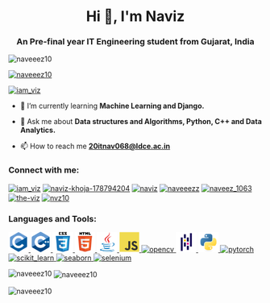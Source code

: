 <h1 align="center">Hi 👋, I'm Naviz</h1>
<h3 align="center">An Pre-final year IT Engineering student from Gujarat, India</h3>

<p align="left"> <img src="https://komarev.com/ghpvc/?username=naveeez10&label=Profile%20views&color=0e75b6&style=flat" alt="naveeez10" /> </p>

<p align="left"> <a href="https://github.com/ryo-ma/github-profile-trophy"><img src="https://github-profile-trophy.vercel.app/?username=naveeez10" alt="naveeez10" /></a> </p>

<p align="left"> <a href="https://twitter.com/iam_viz" target="blank"><img src="https://img.shields.io/twitter/follow/iam_viz?logo=twitter&style=for-the-badge" alt="iam_viz" /></a> </p>

- 🌱 I’m currently learning **Machine Learning and Django.**

- 💬 Ask me about **Data structures and Algorithms, Python, C++ and Data Analytics.**

- 📫 How to reach me **20itnav068@ldce.ac.in**

<h3 align="left">Connect with me:</h3>
<p align="left">
<a href="https://twitter.com/iam_viz" target="blank"><img align="center" src="https://raw.githubusercontent.com/rahuldkjain/github-profile-readme-generator/master/src/images/icons/Social/twitter.svg" alt="iam_viz" height="30" width="40" /></a>
<a href="https://linkedin.com/in/naviz-khoja-178794204" target="blank"><img align="center" src="https://raw.githubusercontent.com/rahuldkjain/github-profile-readme-generator/master/src/images/icons/Social/linked-in-alt.svg" alt="naviz-khoja-178794204" height="30" width="40" /></a>
<a href="https://kaggle.com/naviz" target="blank"><img align="center" src="https://raw.githubusercontent.com/rahuldkjain/github-profile-readme-generator/master/src/images/icons/Social/kaggle.svg" alt="naviz" height="30" width="40" /></a>
<a href="https://instagram.com/naveeezz" target="blank"><img align="center" src="https://raw.githubusercontent.com/rahuldkjain/github-profile-readme-generator/master/src/images/icons/Social/instagram.svg" alt="naveeezz" height="30" width="40" /></a>
<a href="https://www.codechef.com/users/naveez_1063" target="blank"><img align="center" src="https://cdn.jsdelivr.net/npm/simple-icons@3.1.0/icons/codechef.svg" alt="naveez_1063" height="30" width="40" /></a>
<a href="https://codeforces.com/profile/the-viz" target="blank"><img align="center" src="https://raw.githubusercontent.com/rahuldkjain/github-profile-readme-generator/master/src/images/icons/Social/codeforces.svg" alt="the-viz" height="30" width="40" /></a>
<a href="https://www.leetcode.com/nvz10" target="blank"><img align="center" src="https://raw.githubusercontent.com/rahuldkjain/github-profile-readme-generator/master/src/images/icons/Social/leet-code.svg" alt="nvz10" height="30" width="40" /></a>
</p>

<h3 align="left">Languages and Tools:</h3>
<p align="left"> <a href="https://www.cprogramming.com/" target="_blank" rel="noreferrer"> <img src="https://raw.githubusercontent.com/devicons/devicon/master/icons/c/c-original.svg" alt="c" width="40" height="40"/> </a> <a href="https://www.w3schools.com/cpp/" target="_blank" rel="noreferrer"> <img src="https://raw.githubusercontent.com/devicons/devicon/master/icons/cplusplus/cplusplus-original.svg" alt="cplusplus" width="40" height="40"/> </a> <a href="https://www.w3schools.com/css/" target="_blank" rel="noreferrer"> <img src="https://raw.githubusercontent.com/devicons/devicon/master/icons/css3/css3-original-wordmark.svg" alt="css3" width="40" height="40"/> </a> <a href="https://www.w3.org/html/" target="_blank" rel="noreferrer"> <img src="https://raw.githubusercontent.com/devicons/devicon/master/icons/html5/html5-original-wordmark.svg" alt="html5" width="40" height="40"/> </a> <a href="https://www.java.com" target="_blank" rel="noreferrer"> <img src="https://raw.githubusercontent.com/devicons/devicon/master/icons/java/java-original.svg" alt="java" width="40" height="40"/> </a> <a href="https://developer.mozilla.org/en-US/docs/Web/JavaScript" target="_blank" rel="noreferrer"> <img src="https://raw.githubusercontent.com/devicons/devicon/master/icons/javascript/javascript-original.svg" alt="javascript" width="40" height="40"/> </a> <a href="https://opencv.org/" target="_blank" rel="noreferrer"> <img src="https://www.vectorlogo.zone/logos/opencv/opencv-icon.svg" alt="opencv" width="40" height="40"/> </a> <a href="https://pandas.pydata.org/" target="_blank" rel="noreferrer"> <img src="https://raw.githubusercontent.com/devicons/devicon/2ae2a900d2f041da66e950e4d48052658d850630/icons/pandas/pandas-original.svg" alt="pandas" width="40" height="40"/> </a> <a href="https://www.python.org" target="_blank" rel="noreferrer"> <img src="https://raw.githubusercontent.com/devicons/devicon/master/icons/python/python-original.svg" alt="python" width="40" height="40"/> </a> <a href="https://pytorch.org/" target="_blank" rel="noreferrer"> <img src="https://www.vectorlogo.zone/logos/pytorch/pytorch-icon.svg" alt="pytorch" width="40" height="40"/> </a> <a href="https://scikit-learn.org/" target="_blank" rel="noreferrer"> <img src="https://upload.wikimedia.org/wikipedia/commons/0/05/Scikit_learn_logo_small.svg" alt="scikit_learn" width="40" height="40"/> </a> <a href="https://seaborn.pydata.org/" target="_blank" rel="noreferrer"> <img src="https://seaborn.pydata.org/_images/logo-mark-lightbg.svg" alt="seaborn" width="40" height="40"/> </a> <a href="https://www.selenium.dev" target="_blank" rel="noreferrer"> <img src="https://raw.githubusercontent.com/detain/svg-logos/780f25886640cef088af994181646db2f6b1a3f8/svg/selenium-logo.svg" alt="selenium" width="40" height="40"/> </a> </p>

<p><img align="left" src="https://github-readme-stats.vercel.app/api/top-langs?username=naveeez10&show_icons=true&locale=en&layout=compact" alt="naveeez10" /></p>

<p>&nbsp;<img align="center" src="https://github-readme-stats.vercel.app/api?username=naveeez10&show_icons=true&locale=en" alt="naveeez10" /></p>

<p><img align="center" src="https://github-readme-streak-stats.herokuapp.com/?user=naveeez10&" alt="naveeez10" /></p>

